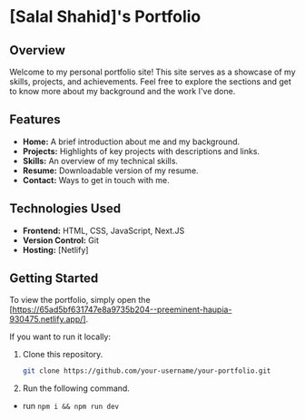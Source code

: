 # [Salal Shahid]'s Portfolio
## Overview

Welcome to my personal portfolio site! This site serves as a showcase of my skills, projects, and achievements. Feel free to explore the sections and get to know more about my background and the work I've done.

## Features

- **Home:** A brief introduction about me and my background.
- **Projects:** Highlights of key projects with descriptions and links.
- **Skills:** An overview of my technical skills.
- **Resume:** Downloadable version of my resume.
- **Contact:** Ways to get in touch with me.

## Technologies Used

- **Frontend:** HTML, CSS, JavaScript, Next.JS
- **Version Control:** Git
- **Hosting:** [Netlify]

## Getting Started

To view the portfolio, simply open the [https://65ad5bf631747e8a9735b204--preeminent-haupia-930475.netlify.app/].

If you want to run it locally:

1. Clone this repository.
   ```bash
   git clone https://github.com/your-username/your-portfolio.git

2. Run the following command.
- run ```npm i && npm run dev```
